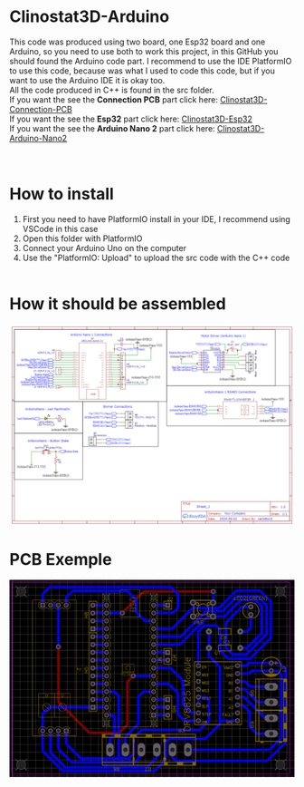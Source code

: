 # Clinostat3D-Arduino
This code was produced using two board, one Esp32 board and one Arduino, so you need to use both to work this project, in this GitHub you should found the Arduino code part. I recommend to use the IDE PlatformIO to use this code, because was what I used to code this code, but if you want to use the Arduino IDE it is okay too. <br>
All the code produced in C++ is found in the src folder.<br>
If you want the see the <strong>Connection PCB</strong> part click here: [Clinostat3D-Connection-PCB](https://github.com/carloterzaghi/Clinostat3D-Connection-PCB)</br>
If you want the see the <strong>Esp32</strong> part click here: [Clinostat3D-Esp32](https://github.com/carloterzaghi/Clinostat3D-Esp32)</br>
If you want the see the <strong>Arduino Nano 2</strong> part click here: [Clinostat3D-Arduino-Nano2](https://github.com/carloterzaghi/Clinostat3D-Arduino2)</br>
<br><br>
# How to install
1. First you need to have PlatformIO install in your IDE, I recommend using VSCode in this case
2. Open this folder with PlatformIO
3. Connect your Arduino Uno on the computer
4. Use the "PlatformIO: Upload" to upload the src code with the C++ code
<br><br>

# How it should be assembled
![Alt text](https://github.com/carloterzaghi/Clinostat3D-Arduino/blob/main/ArduinoNano_1_PCB.png)

# PCB Exemple
![Alt text](https://github.com/carloterzaghi/Clinostat3D-Arduino/blob/main/Arduino_Nano1.png)

